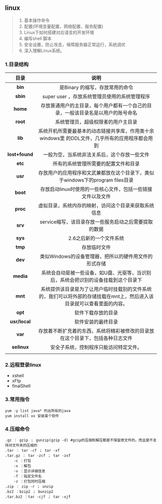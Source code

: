 ## linux

>1. 基本操作命令
>2. 配置(环境变量配置，网络配置，服务配置)
>3. Linux下如何搭建对应语言的开发环境
>4. 编写shell 脚本
>5. 安全设置，防止攻击，保障服务器正常运行，系统调优
>6. 深入理解Linux系统。

### 1.目录结构

|      目录      |                             说明                             |
| :------------: | :----------------------------------------------------------: |
|    **bin**     |               是Binary 的缩写，存放常用的命令                |
|    **sbin**    |        super user ，存放系统管理员使用的系统管理程序         |
|    **home**    | 存放普通用户的主目录，每个用户都有一个自己的目录，一般该目录名是以用户的账号命名 |
|    **root**    |              系统管理员，超级权限者的用户主目录              |
|    **lib**     | 系统开机所需要最基本的动态链接共享库，作用类十余windows里 的DDL文件，几乎所有的应用程序都会用到 |
| **lost+found** |         一般为空，当系统非法关系后，这个存放一些文件         |
|    **etc**     |             所有的系统管理所需要的配置文件和目录             |
|    **usr**     | 存放用户的应用程序和文武兼都放在这个目录下，类似于windows下的program files目录 |
|    **boot**    | 存放启动linux时使用的一些核心文件，包括一些链接文件以及文件  |
|    **proc**    |     虚拟目录，系统内存的映射，访问这个目录来获取系统信息     |
|    **srv**     |    service缩写，该目录存放一些服务启动之后需要提取的数据     |
|    **sys**     |                   2.6之后新的一个文件系统                    |
|    **tmp**     |                         存放临时文件                         |
|    **dev**     |    类似Windows的设备管理器，把所以的硬件用文件的形式存储     |
|   **media**    | 系统会自动是被一些设备，如U盘、光驱等，当识别后，系统会把识别的设备挂载到这个目录下 |
|    **mnt**     | 系统提供该目录是为了让用户临时挂载别的文件系统的，我们可以将外部的存储挂载在mnt上，然后进入该目录就可以查看里面的内容。 |
|    **opt**     |                      软件下载存放的目录                      |
| **usr/local**  |                      软件安装的最终目录                      |
|    **var**     | 存放着不断扩充着的东西，系统将精彩被修改的目录放在这个目录下，包括各种日志文件 |
|  **selinux**   |            安全子系统，控制程序只能访问特定文件。            |
|                |                                                              |

### 2.远程登录linux

+ xshell
+ xFtp
+ finalShell

### 3.常用指令

```
yum -y list java* 列出所有的java 
yum install xx 安装某个软件
```

### 4.压缩命令

```shell
.gz ： gzip ； gunzip(gzip -d) #gzip的压缩和解压都是不保留原文件的。而且是不支持对文件夹的压缩的
.tar ： tar -cf ； tar -xf
.tar.gz ： tar -zcf ； tar -zxf
	-c ：打包
	-x ：解包
	-v ：显示详细信息
	-f ：指定文件名
	-z ：打包同时压缩
.zip ： zip -r ； unzip
.bz2 ：bzip2 ； bunzip2
.tar.bz2 ：tar -cjf ； tar -xjf
```

